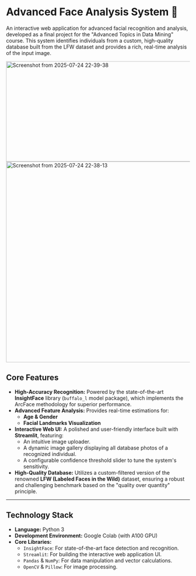 # Advanced Face Analysis System 🔬

An interactive web application for advanced facial recognition and analysis, developed as a final project for the "Advanced Topics in Data Mining" course. This system identifies individuals from a custom, high-quality database built from the LFW dataset and provides a rich, real-time analysis of the input image.

<img width="1001" height="274" alt="Screenshot from 2025-07-24 22-39-38" src="https://github.com/user-attachments/assets/aae93c6f-8b2b-4117-add2-5c0b6888f046" />

<img width="942" height="549" alt="Screenshot from 2025-07-24 22-38-13" src="https://github.com/user-attachments/assets/3e56f4de-8648-481a-ae93-c9b06bfab8d6" />

## **Core Features**

* **High-Accuracy Recognition:** Powered by the state-of-the-art **InsightFace** library (`buffalo_l` model package), which implements the ArcFace methodology for superior performance.
* **Advanced Feature Analysis:** Provides real-time estimations for:
    * **Age & Gender**
    * **Facial Landmarks Visualization**
* **Interactive Web UI:** A polished and user-friendly interface built with **Streamlit**, featuring:
    * An intuitive image uploader.
    * A dynamic image gallery displaying all database photos of a recognized individual.
    * A configurable confidence threshold slider to tune the system's sensitivity.
* **High-Quality Database:** Utilizes a custom-filtered version of the renowned **LFW (Labeled Faces in the Wild)** dataset, ensuring a robust and challenging benchmark based on the "quality over quantity" principle.

---

## **Technology Stack**

* **Language:** Python 3
* **Development Environment:** Google Colab (with A100 GPU)
* **Core Libraries:**
    * `InsightFace`: For state-of-the-art face detection and recognition.
    * `Streamlit`: For building the interactive web application UI.
    * `Pandas` & `NumPy`: For data manipulation and vector calculations.
    * `OpenCV` & `Pillow`: For image processing.
